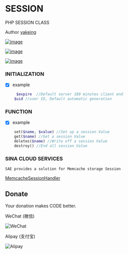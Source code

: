 # SESSION
PHP SESSION CLASS


Author [yakeing](http://weibo.com/yakeing)

[![image](https://oauth.applinzi.com/SvgLabel/4D4D4D/License/F66000/MPL2.0/image.svg)](https://github.com/yakeing/session/blob/master/LICENSE)

[![image](https://oauth.applinzi.com/SvgLabel/4D4D4D/Language/007EC6/PHP/image.svg)](https://github.com/yakeing/session/blob/master/session.php)

[![image](https://oauth.applinzi.com/SvgLabel/4D4D4D/Version/97CA00/1.3/image.svg)](https://github.com/yakeing/session)

### INITIALIZATION 

- [x] example
```php
	 $expire  //Default server 180 minutes client end
    $uid //user ID, Default automatic generation
```

### FUNCTION

- [x] example
```php
    set($name, $value) //Set up a session Value
    get($name) //Get a session Value
    deletes($name) //Write off a session Value
    destroy() //End all session Value
```

### SINA CLOUD SERVICES

    SAE provides a solution for Memcache storage Session

[MemcacheSessionHandler](http://www.sinacloud.com/doc/sae/php/runtime.html#session)


Donate
---
Your donation makes CODE better.

 WeChat (微信)
 
 ![WeChat](https://oauth.applinzi.com/QR/230/wxp%3a%7C%7Cf2f0SOGAUjQ1ALzigoyN7nW8tK68D2oeU3YO/WeChat.png)

 Alipay (支付宝)

 ![Alipay](https://oauth.applinzi.com/QR/230/HTTPS%3a%7C%7CQR.ALIPAY.COM%7CTSX082709YGHVXYUQCWKD6/Alipay.png)
